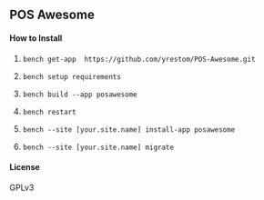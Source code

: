 ## POS Awesome


#### How to Install

1. `bench get-app  https://github.com/yrestom/POS-Awesome.git`

2. `bench setup requirements`

3. `bench build --app posawesome`

4. `bench restart`

5. `bench --site [your.site.name] install-app posawesome`

6. `bench --site [your.site.name] migrate`





#### License

GPLv3